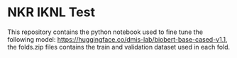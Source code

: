 # NKR IKNL Test
This repository contains the python notebook used to fine tune the following model: https://huggingface.co/dmis-lab/biobert-base-cased-v1.1, the folds.zip files contains the train and validation dataset used in each fold.

